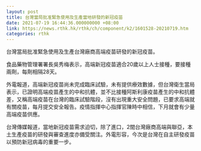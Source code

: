 ```yaml
---
layout: post
title: 台灣當局批准緊急使用及生產當地研發的新冠疫苗
date: 2021-07-19 16:44:36.000000000 +08:00
link: https://news.rthk.hk/rthk/ch/component/k2/1601528-20210719.htm
categories: rthk
---
```


台灣當局批准緊急使用及生產台灣廠商高端疫苗研發的新冠疫苗。

食品藥物管理署署長吳秀梅表示，高端新冠疫苗適合20歲以上人士接種，要接種兩劑，每劑相隔28天。

外電報道，高端新冠疫苗尚未完成臨床試驗，未有提供療效數據，但台灣衛生當局表示，已證明高端疫苗產生的中和抗體，並不比接種阿斯利康疫苗產生的中和抗體差，又稱高端疫苗在台灣的臨床試驗階段，沒有出現重大安全問題，已要求高端就有關疫苗，每月提交安全報告。疫情指揮中心指揮官陳時中相信，下月就會有少量高端疫苗供應。

台灣傳媒報道，當地新冠疫苗需求迫切，除了進口，2間台灣廠商高端與聯亞，本土生產疫苗的研發與審查進度亦備受關注。外電形容，今次是台灣在自主研發疫苗以預防新冠病毒的重要一步。
